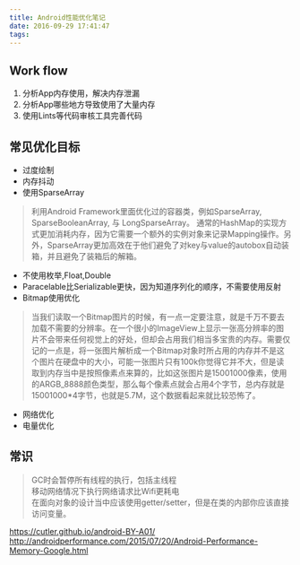 ```yaml
---
title: Android性能优化笔记
date: 2016-09-29 17:41:47
tags:
---
```



## Work flow

1. 分析App内存使用，解决内存泄漏
2. 分析App哪些地方导致使用了大量内存
3. 使用Lints等代码审核工具完善代码


## 常见优化目标 

* 过度绘制
* 内存抖动
* 使用SparseArray
> 利用Android Framework里面优化过的容器类，例如SparseArray, SparseBooleanArray, 与 LongSparseArray。 通常的HashMap的实现方式更加消耗内存，因为它需要一个额外的实例对象来记录Mapping操作。另外，SparseArray更加高效在于他们避免了对key与value的autobox自动装箱，并且避免了装箱后的解箱。

* 不使用枚举,Float,Double
* Paracelable比Serializable更快，因为知道序列化的顺序，不需要使用反射
* Bitmap使用优化
> 当我们读取一个Bitmap图片的时候，有一点一定要注意，就是千万不要去加载不需要的分辨率。在一个很小的ImageView上显示一张高分辨率的图片不会带来任何视觉上的好处，但却会占用我们相当多宝贵的内存。需要仅记的一点是，将一张图片解析成一个Bitmap对象时所占用的内存并不是这个图片在硬盘中的大小，可能一张图片只有100k你觉得它并不大，但是读取到内存当中是按照像素点来算的，比如这张图片是15001000像素，使用的ARGB_8888颜色类型，那么每个像素点就会占用4个字节，总内存就是15001000*4字节，也就是5.7M，这个数据看起来就比较恐怖了。


* 网络优化
* 电量优化




## 常识

> GC时会暂停所有线程的执行，包括主线程  
> 移动网络情况下执行网络请求比Wifi更耗电  
> 在面向对象的设计当中应该使用getter/setter，但是在类的内部你应该直接访问变量。

https://cutler.github.io/android-BY-A01/  
http://androidperformance.com/2015/07/20/Android-Performance-Memory-Google.html

